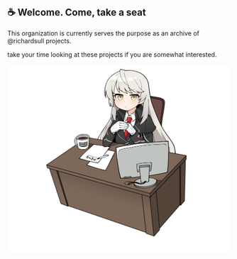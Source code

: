 ## ☕ Welcome. Come, take a seat

This organization is currently serves the purpose as an archive of @richardsull projects. 

take your time looking at these projects if you are somewhat interested. 

![](https://raw.githubusercontent.com/RichardsCoffeeShop/.github/main/profile/readme.png)
